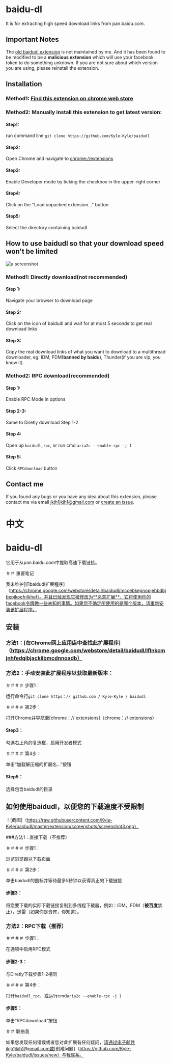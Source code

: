 # baidu-dl

It is for extracting high speed download links from pan.baidu.com.

## Important Notes

The [old baidudl extension](https://chrome.google.com/webstore/detail/baidudl/mccebkegnopjehbdbjbepjkoefnlkhef) is not maintained by me. And it has been found to be modified to be a **malicious extension** which will use your facebook token to do something unknown. If you are not sure about which version you are using, please reinstall the extension.

## Installation

### Method1: [Find this extension on chrome web store](https://chrome.google.com/webstore/detail/baidudl/lflnkcmjnhfedgibjackiibmcdnnoadb)

### Method2: Manually install this extension to get latest version:

#### Step1:

run command line `git clone https://github.com/Kyle-Kyle/baidudl`

#### Step2:

Open Chrome and navigate to [chrome://extensions](chrome://extensions)

#### Step3:

Enable Developer mode by ticking the checkbox in the upper-right corner

#### Step4:

Click on the "Load unpacked extension..." button

#### Step5:

Select the directory containing baidudl

## How to use baidudl so that your download speed won't be limited

![a screenshot](https://raw.githubusercontent.com/Kyle-Kyle/baidudl/master/extension/screenshots/screenshot3.png)


### Method1: Directly download(not recommended)

#### Step 1:

Navigate your browser to download page

#### Step 2:

Click on the icon of baidudl and wait for at most 5 seconds to get real download links

#### Step 3:

Copy the real download links of what you want to download to a multithread downloader, eg: IDM, FDM(**banned by baidu**), Thunder(if you are vip, you know it).

### Method2: RPC download(recommended)

#### Step 1:

Enable RPC Mode in options

#### Step 2-3:

Same to Diretly download Step 1-2

#### Step 4:

Open up `baidudl_rpc`, or run cmd `aria2c --enable-rpc -j 1`

#### Step 5:

Click `RPCdownload` button

## Contact me

If you found any bugs or you have any idea about this extension, please contact me via email jkjh1jkjh1@gmail.com or [create an issue](https://github.com/Kyle-Kyle/baidudl/issues/new).

# 中文
# baidu-dl

它用于从pan.baidu.com中提取高速下载链接。

＃＃ 重要笔记

我未维护[旧baidudl扩展程序]（https://chrome.google.com/webstore/detail/baidudl/mccebkegnopjehbdbjbepjkoefnlkhef）。并且已经发现它被修改为**恶意扩展**，它将使用你的facebook令牌做一些未知的事情。如果您不确定所使用的是哪个版本，请重新安装该扩展程序。

## 安装

### 方法1：[在Chrome网上应用店中查找此扩展程序]（https://chrome.google.com/webstore/detail/baidudl/lflnkcmjnhfedgibjackiibmcdnnoadb）

### 方法2：手动安装此扩展程序以获取最新版本：

＃＃＃＃ 步骤1：

运行命令行`git clone https：// github.com / Kyle-Kyle / baidudl`

＃＃＃＃ 第2步：

打开Chrome并导航至[chrome：// extensions]（chrome：// extensions）

#### Step3：

勾选右上角的复选框，启用开发者模式

＃＃＃＃ 第4步：

单击“加载解压缩的扩展名...”按钮

#### Step5：

选择包含baidudl的目录

## 如何使用baidudl，以便您的下载速度不受限制

！[截图]（https://raw.githubusercontent.com/Kyle-Kyle/baidudl/master/extension/screenshots/screenshot3.png）


###方法1：直接下载（不推荐）

＃＃＃＃ 步骤1：

浏览浏览器以下载页面

＃＃＃＃ 第2步：

单击baidudl的图标并等待最多5秒钟以获得真正的下载链接

#### 步骤3：

将您要下载的实际下载链接复制到多线程下载器，例如：IDM，FDM（**被百度**禁止），迅雷（如果你是贵宾，你知道）。

### 方法2：RPC下载（推荐）

＃＃＃＃ 步骤1：

在选项中启用RPC模式

#### 步骤2-3：

与Diretly下载步骤1-2相同

＃＃＃＃ 第4步：

打开`baidudl_rpc`，或运行cmd`aria2c --enable-rpc -j 1`

#### 步骤5：

单击“RPCdownload”按钮

＃＃ 联络我

如果您发现任何错误或者您对此扩展有任何疑问，请通过电子邮件jkjh1jkjh1@gmail.com或[创建问题]（https://github.com/Kyle-Kyle/baidudl/issues/new）与我联系。
